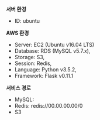 **서버 환경**
* ID: ubuntu

**AWS 환경**
* Server: EC2 (Ubuntu v16.04 LTS)
* Database: RDS (MySQL v5.7.x),
* Storage: S3,
* Session: Redis,
* Language: Python v3.5.2,
* Framework: Flask v0.11.1

**서비스 경로**
* MySQL: 
* Redis: redis://00.00.00.00/0
* S3